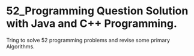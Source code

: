 # 52_Programming Question Solution with Java and C++ Programming.

Tring to solve 52 programming problems and revise some primary Algorithms.  
